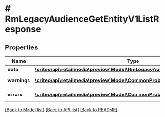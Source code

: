 # # RmLegacyAudienceGetEntityV1ListResponse

## Properties

Name | Type | Description | Notes
------------ | ------------- | ------------- | -------------
**data** | [**\criteo\api\retailmedia\preview\Model\RmLegacyAudienceGetEntityV1Resource[]**](RmLegacyAudienceGetEntityV1Resource.md) |  | [optional]
**warnings** | [**\criteo\api\retailmedia\preview\Model\CommonProblem[]**](CommonProblem.md) |  | [optional] [readonly]
**errors** | [**\criteo\api\retailmedia\preview\Model\CommonProblem[]**](CommonProblem.md) |  | [optional] [readonly]

[[Back to Model list]](../../README.md#models) [[Back to API list]](../../README.md#endpoints) [[Back to README]](../../README.md)
